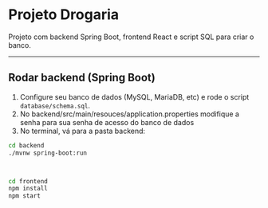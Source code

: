 # Projeto Drogaria

Projeto com backend Spring Boot, frontend React e script SQL para criar o banco.

---

## Rodar backend (Spring Boot)

1. Configure seu banco de dados (MySQL, MariaDB, etc) e rode o script `database/schema.sql`.
2. No backend/src/main/resouces/application.properties  modifique a senha para sua senha de acesso do banco de dados
3. No terminal, vá para a pasta backend:

```bash
cd backend
./mvnw spring-boot:run



cd frontend
npm install
npm start
